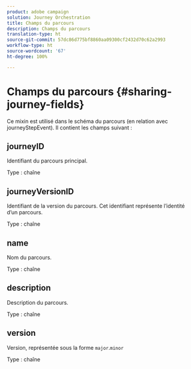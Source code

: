 ```yaml
---
product: adobe campaign
solution: Journey Orchestration
title: Champs du parcours
description: Champs du parcours
translation-type: ht
source-git-commit: 57dc86d775bf8860aa09300cf2432d70c62a2993
workflow-type: ht
source-wordcount: '67'
ht-degree: 100%

---
```



# Champs du parcours {#sharing-journey-fields}

Ce mixin est utilisé dans le schéma du parcours (en relation avec journeyStepEvent). Il contient les champs suivant :

## journeyID

Identifiant du parcours principal.

Type : chaîne

## journeyVersionID

Identifiant de la version du parcours. Cet identifiant représente l’identité d’un parcours.

Type : chaîne

## name

Nom du parcours.

Type : chaîne

## description

Description du parcours.

Type : chaîne

## version

Version, représentée sous la forme `major`.`minor`

Type : chaîne